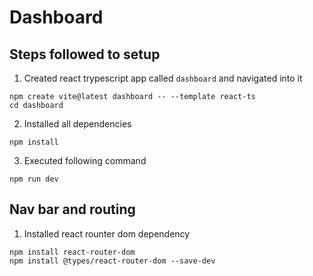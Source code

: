 # Dashboard

## Steps followed to setup

1. Created react trypescript app called `dashboard` and navigated into it
```
npm create vite@latest dashboard -- --template react-ts
cd dashboard
```
2. Installed all dependencies
```
npm install
```
3. Executed following command
```
npm run dev
```

## Nav bar and routing

1. Installed react rounter dom dependency
```
npm install react-router-dom
npm install @types/react-router-dom --save-dev
```